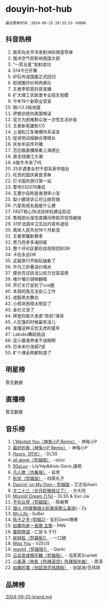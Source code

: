 # douyin-hot-hub

`最后更新时间：2024-09-25 20:33:53 +0800`

## 抖音热榜

1. 我军向太平洋发射洲际弹道导弹
1. 强冷空气将影响我国大部
1. “一箭五星”发射成功
1. S14今日开赛
1. 炉石传说国服正式回归
1. 街球圈评价柯冉离队
1. 王者李知恩抖音首播
1. 扩大理工农医类专业招生规模
1. 今年19个新职业官宣
1. 银川3.3级地震
1. 伊朗总统向美国喊话
1. 官方为困难群众发一次性生活补助
1. 王者新英雄影CG
1. 上海松江车墩爆炸系谣言
1. 促进劳动报酬合理增长
1. 庆余年前传开播
1. 范志毅直播陪看上海德比
1. 直击钱塘江大潮
1. A股牛市来了吗
1. 25岁遇害女村干部系家中独女
1. 吃货的国庆美食清单
1. 打卡国庆旅行第一站
1. 警号032078重启
1. 王嘉尔自称是香港宋小宝
1. 梨小娜哭诉公司让她背锅
1. 六星街成名曲是什么梗
1. FAST核心阵试验样机建设启动
1. 售假团伙淘宝直播间带假货现场被端
1. 31岁法国中卫瓦拉内宣布退役
1. 离岸人民币创16个月新高
1. 王者荣耀新赛季
1. 贾乃亮李多海同框
1. 整个评论区都在给视频找BGM
1. 卡拉永远OK
1. 这届旅行开始玩抽象了
1. 华为三折叠溢价缩水
1. 便衣亮证执法公权力岂容滥用
1. 喀什噶尔胡杨翻唱
1. 开灯关灯变到了cos圈
1. 本周的我无法安心工作
1. 成毅黑衣舞剑
1. 小孩哥困得太明显了
1. 金价又涨了
1. 拜登向联大发表“告别”演讲
1. 人在饿的时候最有活儿
1. 谁懂这种无忧无虑的童年
1. Labubu舞蹈挑战
1. 这小猫谁养谁不迷糊啊
1. 日本米价涨超7成
1. 旷个课全网都知道了

## 明星榜

暂无数据

## 直播榜

暂无数据

## 音乐榜

1. [I Wanted You（神兔小P Remix）](https://sf3-cdn-tos.douyinstatic.com/obj/tos-cn-ve-2774/o4CAubmDQdZeEkstFnCvKIMDag8D2BSBOjfNuh) - 神兔小P
1. [最好的我（神兔小P Remix）](https://sf3-cdn-tos.douyinstatic.com/obj/tos-cn-ve-2774/oIZQKMCshyzBBuwXsHiFAicWsgNB8Q5h6If3D3) - 神兔小P
1. [Hours（时光）](https://sf5-hl-cdn-tos.douyinstatic.com/obj/tos-cn-ve-2774/oES9g0DgeYmDFDVCLNfBZZsnLvGF4utxCEAm1Q) - DLSS
1. [all alone（剪辑版）](https://sf5-hl-cdn-tos.douyinstatic.com/obj/tos-cn-ve-2774/o8VDaMuDYFEdHhKaeBGQqwK7NQfzAGXfNcCOu8) - elzio
1. [90sLuv](https://sf5-hl-cdn-tos.douyinstatic.com/obj/tos-cn-ve-2774/oQGQgEIGeNeB08eABNQhaCkxBLL92zFoSVC8GA) - LilyYep&Aisin Gioro_康熙
1. [凡人歌（沧桑版）](https://sf3-cdn-tos.douyinstatic.com/obj/tos-cn-ve-2774/oIUKABAwIZGFyg4LvZC2fNeTnRsDzawOgUmuet) - 岩贵
1. [秋风（剪辑版）](https://sf5-hl-cdn-tos.douyinstatic.com/obj/tos-cn-ve-2774/ocGaU84LfAfzMd2wbXdQFpCGhBiXg82JNMRRie) - 四熹丸子
1. [Dancin' on My Own - 剪辑版](https://sf3-cdn-tos.douyinstatic.com/obj/tos-cn-ve-2774/oQIbOm6tiBtkVgZliRMCTFEBg2D9AzIZ1ffDAQ) - 艾志恒Asen
1. [才二十三（岁月眨眼就过了）](https://sf3-cdn-tos.douyinstatic.com/obj/tos-cn-ve-2774/oYAvkTrUXEBMWYUbL3nl8i01MJ5skiIZASC2H) - 方大同
1. [Moonlit Dream (1.1x)](https://sf5-hl-cdn-tos.douyinstatic.com/obj/tos-cn-ve-2774/o4gcBzLA6DbiW6isn4MQqHBmVbQPnf3J6DZIgB) - DLSS & Xun Jia
1. [不负众望（剪辑版）](https://sf5-hl-cdn-tos.douyinstatic.com/obj/tos-cn-ve-2774/ok9MgbeIkuLlAiliwfUwtJhGyzMOtWCkZHBp3C) - 陈婉菁
1. [烟火 (你就像烟火的美丽那么美丽)](https://sf3-cdn-tos.douyinstatic.com/obj/tos-cn-ve-2774/o89BSAi2CoBCsOwDwKSxiauAfzoQbyMW2vIQiM) - Zy
1. [My Life ](https://sf5-hl-cdn-tos.douyinstatic.com/obj/tos-cn-ve-2774/oMGNCIHFIPqLwfNFnALQkeDBz1UZGBgzae2YuG) - SoBer
1. [执子之手 (剪辑2)](https://sf5-hl-cdn-tos.douyinstatic.com/obj/tos-cn-ve-2774/oUoZLQjCc31XzqsBnBQUNgeKtYPBcgbFDwtfcu) - 宝石Gem\哩哩
1. [如果你是一首歌 主歌](https://sf5-hl-cdn-tos.douyinstatic.com/obj/tos-cn-ve-2774/oECjBtQmQEDDkZNM057fBFLuWDtYDyIjGOpeVg) - PAN
1. [蜜桃物语](https://sf5-hl-cdn-tos.douyinstatic.com/obj/tos-cn-ve-2774/oIhOSCZtIACtYU4XQkngiW9kCBfVD1Fz9IYeqL) - 仁辰 & 于行
1. [娃娃脸（剪辑版1）](https://sf5-hl-cdn-tos.douyinstatic.com/obj/tos-cn-ve-2774/oIimSCgQoNUePTAZ1Ba7TeADY4KetGYsVFeaaB) - 一口甜
1. [Miss You](https://sf5-hl-cdn-tos.douyinstatic.com/obj/tos-cn-ve-2774/o4MsHozBMciqqJSRBAIrBaiP4CQAPwf8igWSJ5) - VZEUS
1. [reaykil（剪辑版1）](https://sf5-hl-cdn-tos.douyinstatic.com/obj/tos-cn-ve-2774/osSIWpEdiiBoAWKQMsIBhmw1wUEJn5z20ANfA9) - Qarlic
1. [云朵变成棉花糖（剪辑版）](https://sf5-hl-cdn-tos.douyinstatic.com/obj/tos-cn-ve-2774/o8LC84GQLALFfXeyJmh8KE61byVQYMMeAZLfEI) - 泡芙芙Scarlett
1. [小美满（电影《热辣滚烫》热辣陪伴曲）](https://sf3-cdn-tos.douyinstatic.com/obj/tos-cn-ve-2774/o0GAn2lSgfZIDUgtevCGDQYnFg4CwnrBaxbTZL) - 周深
1. [如果的事（张韶涵范玮琪版）](https://sf3-cdn-tos.douyinstatic.com/obj/tos-cn-ve-2774/owI7MDDyzHddFIDNOFiTf8qYP1fafEiAgmjsCv) - 张韶涵/范玮琪

## 品牌榜

[2024-09-25-brand.md](2024-09-25-brand.md)
